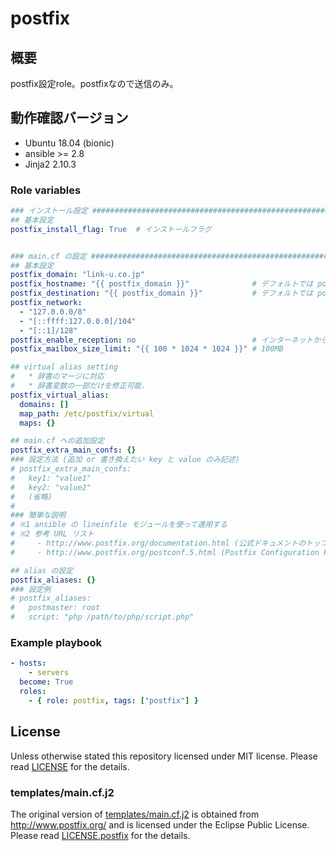 # postfix

## 概要

postfix設定role。postfixなので送信のみ。

## 動作確認バージョン

- Ubuntu 18.04 (bionic)
- ansible >= 2.8
- Jinja2 2.10.3

### Role variables

```yaml
### インストール設定 ###############################################################################
## 基本設定
postfix_install_flag: True  # インストールフラグ


### main.cf の設定 ################################################################################
## 基本設定
postfix_domain: "link-u.co.jp"
postfix_hostname: "{{ postfix_domain }}"              # デフォルトでは postfix_domain
postfix_destination: "{{ postfix_domain }}"           # デフォルトでは postfix_domain
postfix_network:
  - "127.0.0.0/8"
  - "[::ffff:127.0.0.0]/104"
  - "[::1]/128"
postfix_enable_reception: no                          # インターネットからメールを受信したい場合は yes にする.
postfix_mailbox_size_limit: "{{ 100 * 1024 * 1024 }}" # 100MB

## virtual alias setting
#   * 辞書のマージに対応
#   * 辞書変数の一部だけを修正可能.
postfix_virtual_alias:
  domains: []
  map_path: /etc/postfix/virtual
  maps: {}

## main.cf への追加設定
postfix_extra_main_confs: {}
### 設定方法 (追加 or 書き換えたい key と value のみ記述)
# postfix_extra_main_confs:
#   key1: "value1"
#   key2: "value2"
#   (省略)
#
### 簡単な説明
# ※1 ansible の lineinfile モジュールを使って適用する
# ※2 参考 URL リスト
#     - http://www.postfix.org/documentation.html (公式ドキュメントのトップページ)
#     - http://www.postfix.org/postconf.5.html (Postfix Configuration Parameters)

## alias の設定
postfix_aliases: {}
### 設定例
# postfix_aliases:
#   postmaster: root
#   script: "php /path/to/php/script.php"
```

### Example playbook

```yaml
- hosts:
    - servers
  become: True
  roles:
    - { role: postfix, tags: ["postfix"] }
```

## License

Unless otherwise stated this repository licensed under MIT license. Please read [LICENSE](LICENSE) for the details.

### templates/main.cf.j2

The original version of [templates/main.cf.j2](templates/main.cf.j2) is obtained from http://www.postfix.org/ and is licensed under the Eclipse Public License. Please read [LICENSE.postfix](LICENSE.postfix) for the details.

